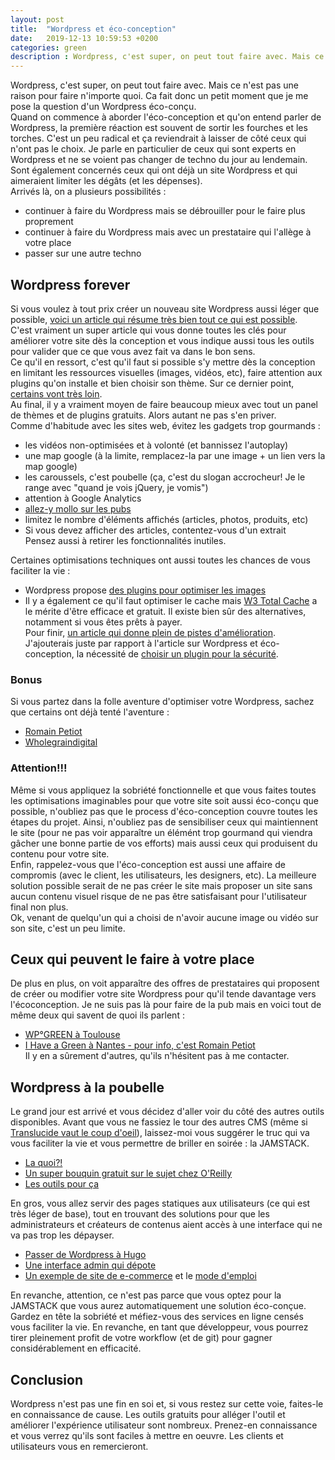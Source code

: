 ```yaml
---
layout: post
title:  "Wordpress et éco-conception"
date:   2019-12-13 10:59:53 +0200
categories: green
description : Wordpress, c'est super, on peut tout faire avec. Mais ce n'est pas une raison pour faire n'importe quoi. Voici donc quelques pistes pour réduire l'impact environnemental d'un site Wordpress.
---
```


Wordpress, c'est super, on peut tout faire avec. Mais ce n'est pas une raison pour faire n'importe quoi. Ca fait donc un petit moment que je me pose la question d'un Wordpress éco-conçu.    
Quand on commence à aborder l'éco-conception et qu'on entend parler de Wordpress, la première réaction est souvent de sortir les fourches et les torches. C'est un peu radical et ça reviendrait à laisser de côté ceux qui n'ont pas le choix. Je parle en particulier de ceux qui sont experts en Wordpress et ne se voient pas changer de techno du jour au lendemain. Sont également concernés ceux qui ont déjà un site Wordpress et qui aimeraient limiter les dégâts (et les dépenses).    
Arrivés là, on a plusieurs possibilités : 
* continuer à faire du Wordpress mais se débrouiller pour le faire plus proprement
* continuer à faire du Wordpress mais avec un prestataire qui l'allège à votre place
* passer sur une autre techno

## Wordpress forever
Si vous voulez à tout prix créer un nouveau site Wordpress aussi léger que possible, [voici un article qui résume très bien tout ce qui est possible](https://www.capybara.consulting/2019/12/10/l-eco-conception-en-wordpress-c-est-possible/).   
C'est vraiment un super article qui vous donne toutes les clés pour améliorer votre site dès la conception et vous indique aussi tous les outils pour valider que ce que vous avez fait va dans le bon sens.    
Ce qu'il en ressort, c'est qu'il faut si possible s'y mettre dès la conception en limitant les ressources visuelles (images, vidéos, etc), faire attention aux plugins qu'on installe et bien choisir son thème. Sur ce dernier point, [certains vont très loin](https://blog.jacklenox.com/2018/06/04/delivering-wordpress-in-7kb/).     
Au final, il y a vraiment moyen de faire beaucoup mieux avec tout un panel de thèmes et de plugins gratuits. Alors autant ne pas s'en priver.    
Comme d'habitude avec les sites web, évitez les gadgets trop gourmands : 
* les vidéos non-optimisées et à volonté (et bannissez l'autoplay)
* une map google (à la limite, remplacez-la par une image + un lien vers la map google)
* les caroussels, c'est poubelle (ça, c'est du slogan accrocheur! Je le range avec "quand je vois jQuery, je vomis") 
* attention à Google Analytics
* [allez-y mollo sur les pubs](https://www.greenit.fr/2015/09/01/la-publicite-represente-39-du-poids-des-pages-web/)
* limitez le nombre d'éléments affichés (articles, photos, produits, etc)
* Si vous devez afficher des articles, contentez-vous d'un extrait   
Pensez aussi à retirer les fonctionnalités inutiles.   

Certaines optimisations techniques ont aussi toutes les chances de vous faciliter la vie : 
* Wordpress propose [des plugins pour optimiser les images](https://www.wholegraindigital.com/blog/best-image-optimiser-2018/)
* Il y a également ce qu'il faut optimiser le cache mais [W3 Total Cache](https://wordpress.org/plugins/w3-total-cache/) a le mérite d'être efficace et gratuit. Il existe bien sûr des alternatives, notamment si vous êtes prêts à payer.    
Pour finir, [un article qui donne plein de pistes d'amélioration](https://www.sparringmind.com/speed-up-wordpress/). J'ajouterais juste par rapport à l'article sur Wordpress et éco-conception, la nécessité de [choisir un plugin pour la sécurité](https://www.codeinwp.com/blog/sucuri-vs-wordfence-vs-malcare/). 

### Bonus
Si vous partez dans la folle aventure d'optimiser votre Wordpress, sachez que certains ont déjà tenté l'aventure : 
* [Romain Petiot](https://www.youtube.com/watch?v=CbGCG0glAnc)
* [Wholegraindigital](https://wordpress.tv/2019/06/11/a-study-in-green/)

### Attention!!!
Même si vous appliquez la sobriété fonctionnelle et que vous faites toutes les optimisations imaginables pour que votre site soit aussi éco-conçu que possible, n'oubliez pas que le process d'éco-conception couvre toutes les étapes du projet. Ainsi, n'oubliez pas de sensibiliser ceux qui maintiennent le site (pour ne pas voir apparaître un élémént trop gourmand qui viendra gâcher une bonne partie de vos efforts) mais aussi ceux qui produisent du contenu pour votre site.    
Enfin, rappelez-vous que l'éco-conception est aussi une affaire de compromis (avec le client, les utilisateurs, les designers, etc). La meilleure solution possible serait de ne pas créer le site mais proposer un site sans aucun contenu visuel risque de ne pas être satisfaisant pour l'utilisateur final non plus.    
Ok, venant de quelqu'un qui a choisi de n'avoir aucune image ou vidéo sur son site, c'est un peu limite.   

## Ceux qui peuvent le faire à votre place
De plus en plus, on voit apparaître des offres de prestataires qui proposent de créer ou modifier votre site Wordpress pour qu'il tende davantage vers l'écoconception. Je ne suis pas là pour faire de la pub mais en voici tout de même deux qui savent de quoi ils parlent : 
* [WP°GREEN à Toulouse](https://wp-green.fr/)
* [I Have a Green à Nantes - pour info, c'est Romain Petiot](https://ihaveagreen.fr/offre-wp-eco-start-600/)    
Il y en a sûrement d'autres, qu'ils n'hésitent pas à me contacter.   

## Wordpress à la poubelle
Le grand jour est arrivé et vous décidez d'aller voir du côté des autres outils disponibles. Avant que vous ne fassiez le tour des autres CMS (même si [Translucide vaut le coup d'oeil](https://www.translucide.net/)), laissez-moi vous suggérer le truc qui va vous faciliter la vie et vous permettre de briller en soirée : la JAMSTACK.
* [La quoi?!](https://jamstack.wtf/)
* [Un super bouquin gratuit sur le sujet chez O'Reilly](https://www.netlify.com/oreilly-jamstack/)
* [Les outils pour ça](https://css-tricks.com/jamstack-tools-and-the-spectrum-of-classification/)

En gros, vous allez servir des pages statiques aux utilisateurs (ce qui est très léger de base), tout en trouvant des solutions pour que les administrateurs et créateurs de contenus aient accès à une interface qui ne va pas trop les dépayser. 
* [Passer de Wordpress à Hugo](https://jamstatic.fr/2019/02/06/de-wordpress-a-hugo-un-nouvel-etat-d-esprit/)
* [Une interface admin qui dépote](https://forestry.io/)
* [Un exemple de site de e-commerce](https://ecommerce-netlify.netlify.com/) et le [mode d'emploi](https://css-tricks.com/lets-build-a-jamstack-e-commerce-store-with-netlify-functions/)

En revanche, attention, ce n'est pas parce que vous optez pour la JAMSTACK que vous aurez automatiquement une solution éco-conçue. Gardez en tête la sobriété et méfiez-vous des services en ligne censés vous faciliter la vie. En revanche, en tant que développeur, vous pourrez tirer pleinement profit de votre workflow (et de git) pour gagner considérablement en efficacité. 

## Conclusion
Wordpress n'est pas une fin en soi et, si vous restez sur cette voie, faites-le en connaissance de cause. Les outils gratuits pour alléger l'outil et améliorer l'expérience utilisateur sont nombreux. Prenez-en connaissance et vous verrez qu'ils sont faciles à mettre en oeuvre. Les clients et utilisateurs vous en remercieront. 